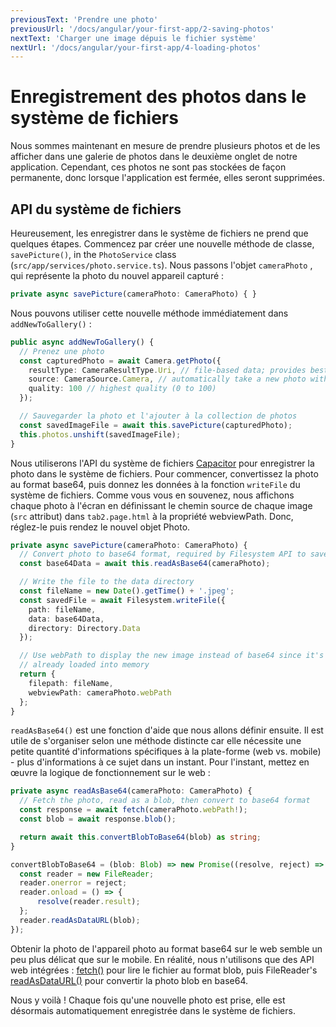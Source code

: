 ```yaml
---
previousText: 'Prendre une photo'
previousUrl: '/docs/angular/your-first-app/2-saving-photos'
nextText: 'Charger une image dépuis le fichier système'
nextUrl: '/docs/angular/your-first-app/4-loading-photos'
---
```


# Enregistrement des photos dans le système de fichiers

Nous sommes maintenant en mesure de prendre plusieurs photos et de les afficher dans une galerie de photos dans le deuxième onglet de notre application. Cependant, ces photos ne sont pas stockées de façon permanente, donc lorsque l'application est fermée, elles seront supprimées.

## API du système de fichiers

Heureusement, les enregistrer dans le système de fichiers ne prend que quelques étapes. Commencez par créer une nouvelle méthode de classe, `savePicture()`, in the `PhotoService` class (`src/app/services/photo.service.ts`). Nous passons l'objet `cameraPhoto` , qui représente la photo du nouvel appareil capturé :

```typescript
private async savePicture(cameraPhoto: CameraPhoto) { }
```

Nous pouvons utiliser cette nouvelle méthode immédiatement dans `addNewToGallery()` :

```typescript
public async addNewToGallery() {
  // Prenez une photo
  const capturedPhoto = await Camera.getPhoto({
    resultType: CameraResultType.Uri, // file-based data; provides best performance
    source: CameraSource.Camera, // automatically take a new photo with the camera
    quality: 100 // highest quality (0 to 100)
  });

  // Sauvegarder la photo et l'ajouter à la collection de photos
  const savedImageFile = await this.savePicture(capturedPhoto);
  this.photos.unshift(savedImageFile);
}
```

Nous utiliserons l'API du système de fichiers [Capacitor](https://capacitor.ionicframework.com/docs/apis/filesystem) pour enregistrer la photo dans le système de fichiers. Pour commencer, convertissez la photo au format base64, puis donnez les données à la fonction `writeFile` du système de fichiers. Comme vous vous en souvenez, nous affichons chaque photo à l'écran en définissant le chemin source de chaque image (`src` attribut) dans `tab2.page.html` à la propriété webviewPath. Donc, réglez-le puis rendez le nouvel objet Photo.

```typescript
private async savePicture(cameraPhoto: CameraPhoto) {
  // Convert photo to base64 format, required by Filesystem API to save
  const base64Data = await this.readAsBase64(cameraPhoto);

  // Write the file to the data directory
  const fileName = new Date().getTime() + '.jpeg';
  const savedFile = await Filesystem.writeFile({
    path: fileName,
    data: base64Data,
    directory: Directory.Data
  });

  // Use webPath to display the new image instead of base64 since it's
  // already loaded into memory
  return {
    filepath: fileName,
    webviewPath: cameraPhoto.webPath
  };
}
```

`readAsBase64()` est une fonction d'aide que nous allons définir ensuite. Il est utile de s'organiser selon une méthode distincte car elle nécessite une petite quantité d'informations spécifiques à la plate-forme (web vs. mobile) - plus d'informations à ce sujet dans un instant. Pour l'instant, mettez en œuvre la logique de fonctionnement sur le web :

```typescript
private async readAsBase64(cameraPhoto: CameraPhoto) {
  // Fetch the photo, read as a blob, then convert to base64 format
  const response = await fetch(cameraPhoto.webPath!);
  const blob = await response.blob();

  return await this.convertBlobToBase64(blob) as string;
}

convertBlobToBase64 = (blob: Blob) => new Promise((resolve, reject) => {
  const reader = new FileReader;
  reader.onerror = reject;
  reader.onload = () => {
      resolve(reader.result);
  };
  reader.readAsDataURL(blob);
});
```

Obtenir la photo de l'appareil photo au format base64 sur le web semble un peu plus délicat que sur le mobile. En réalité, nous n'utilisons que des API web intégrées : [fetch()](https://developer.mozilla.org/en-US/docs/Web/API/Fetch_API) pour lire le fichier au format blob, puis FileReader's [readAsDataURL()](https://developer.mozilla.org/en-US/docs/Web/API/FileReader/readAsDataURL) pour convertir la photo blob en base64.

Nous y voilà ! Chaque fois qu'une nouvelle photo est prise, elle est désormais automatiquement enregistrée dans le système de fichiers.

